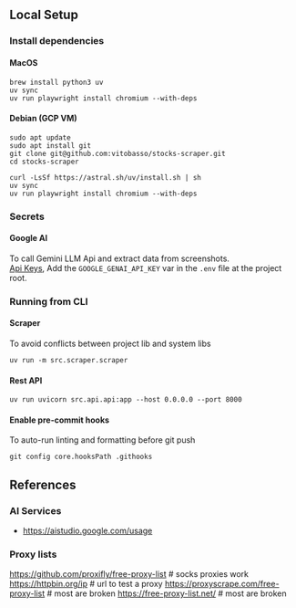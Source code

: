 ## Local Setup

### Install dependencies

#### MacOS

```
brew install python3 uv
uv sync
uv run playwright install chromium --with-deps
```

#### Debian (GCP VM)

```
sudo apt update
sudo apt install git
git clone git@github.com:vitobasso/stocks-scraper.git
cd stocks-scraper

curl -LsSf https://astral.sh/uv/install.sh | sh
uv sync
uv run playwright install chromium --with-deps
```

### Secrets

#### Google AI

To call Gemini LLM Api and extract data from screenshots.  
[Api Keys](https://aistudio.google.com/apikey),
Add the `GOOGLE_GENAI_API_KEY` var in the `.env` file at the project root.

### Running from CLI

#### Scraper

To avoid conflicts between project lib and system libs

```
uv run -m src.scraper.scraper
```

#### Rest API

```
uv run uvicorn src.api.api:app --host 0.0.0.0 --port 8000
```

#### Enable pre-commit hooks

To auto-run linting and formatting before git push

```
git config core.hooksPath .githooks
```

## References

### AI Services

- https://aistudio.google.com/usage

### Proxy lists

https://github.com/proxifly/free-proxy-list # socks proxies work
https://httpbin.org/ip # url to test a proxy
https://proxyscrape.com/free-proxy-list # most are broken
https://free-proxy-list.net/ # most are broken
